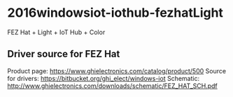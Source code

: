 # 2016windowsiot-iothub-fezhatLight
FEZ Hat + Light + IoT Hub + Color

## Driver source for FEZ Hat
Product page: https://www.ghielectronics.com/catalog/product/500 
Source for drivers: https://bitbucket.org/ghi_elect/windows-iot
Schematic: http://www.ghielectronics.com/downloads/schematic/FEZ_HAT_SCH.pdf
